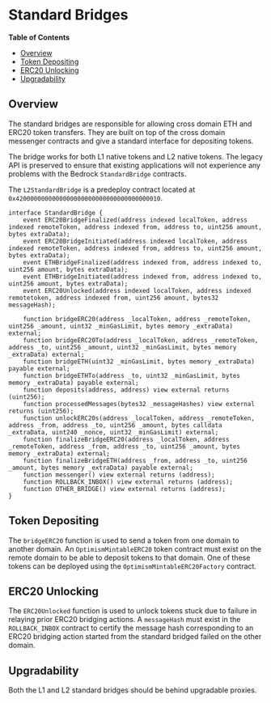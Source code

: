 # Standard Bridges

<!-- START doctoc generated TOC please keep comment here to allow auto update -->
<!-- DON'T EDIT THIS SECTION, INSTEAD RE-RUN doctoc TO UPDATE -->
**Table of Contents**

- [Overview](#overview)
- [Token Depositing](#token-depositing)
- [ERC20 Unlocking](#erc20-unlocking)
- [Upgradability](#upgradability)

<!-- END doctoc generated TOC please keep comment here to allow auto update -->

## Overview

The standard bridges are responsible for allowing cross domain
ETH and ERC20 token transfers. They are built on top of the cross domain
messenger contracts and give a standard interface for depositing tokens.

The bridge works for both L1 native tokens and L2 native tokens. The legacy API
is preserved to ensure that existing applications will not experience any
problems with the Bedrock `StandardBridge` contracts.

The `L2StandardBridge` is a predeploy contract located at
`0x4200000000000000000000000000000000000010`.

```solidity
interface StandardBridge {
    event ERC20BridgeFinalized(address indexed localToken, address indexed remoteToken, address indexed from, address to, uint256 amount, bytes extraData);
    event ERC20BridgeInitiated(address indexed localToken, address indexed remoteToken, address indexed from, address to, uint256 amount, bytes extraData);
    event ETHBridgeFinalized(address indexed from, address indexed to, uint256 amount, bytes extraData);
    event ETHBridgeInitiated(address indexed from, address indexed to, uint256 amount, bytes extraData);
    event ERC20Unlocked(address indexed localToken, address indexed remotetoken, address indexed from, uint256 amount, bytes32 messageHash);

    function bridgeERC20(address _localToken, address _remoteToken, uint256 _amount, uint32 _minGasLimit, bytes memory _extraData) external;
    function bridgeERC20To(address _localToken, address _remoteToken, address _to, uint256 _amount, uint32 _minGasLimit, bytes memory _extraData) external;
    function bridgeETH(uint32 _minGasLimit, bytes memory _extraData) payable external;
    function bridgeETHTo(address _to, uint32 _minGasLimit, bytes memory _extraData) payable external;
    function deposits(address, address) view external returns (uint256);
    function processedMessages(bytes32 _messageHashes) view external returns (uint256);
    function unlockERC20s(address _localToken, address _remoteToken, address _from, address _to, uint256 _amount, bytes calldata _extraData, uint240 _nonce, uint32 _minGasLimit) external;
    function finalizeBridgeERC20(address _localToken, address _remoteToken, address _from, address _to, uint256 _amount, bytes memory _extraData) external;
    function finalizeBridgeETH(address _from, address _to, uint256 _amount, bytes memory _extraData) payable external;
    function messenger() view external returns (address);
    function ROLLBACK_INBOX() view external returns (address);
    function OTHER_BRIDGE() view external returns (address);
}
```

## Token Depositing

The `bridgeERC20` function is used to send a token from one domain to another
domain. An `OptimismMintableERC20` token contract must exist on the remote
domain to be able to deposit tokens to that domain. One of these tokens can be
deployed using the `OptimismMintableERC20Factory` contract.

## ERC20 Unlocking
The `ERC20Unlocked` function is used to unlock tokens stuck due to failure in relaying prior ERC20 bridging actions. A `messageHash` must exist in the `ROLLBACK_INBOX` contract to certify the message hash corresponding to an ERC20 bridging action started from the standard bridged failed on the other domain.

## Upgradability

Both the L1 and L2 standard bridges should be behind upgradable proxies.
